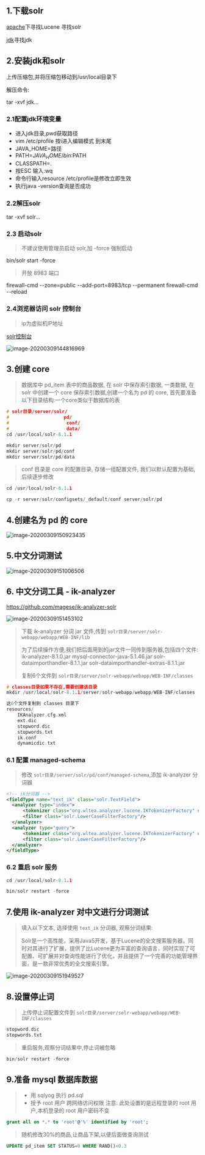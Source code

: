 ## 1.下载solr



[apache](http://apache.org/)下寻找Lucene 寻找solr

[jdk]( https://www.oracle.com/)寻找jdk

## 2.安装jdk和solr

上传压缩包,并将压缩包移动到/usr/local目录下

解压命令: 

tar -xvf  jdk...

### 2.1配置jdk环境变量

- 进入jdk目录,pwd获取路径
- vim /etc/profile 按i进入编辑模式 到末尾
- JAVA_HOME=路径
- PATH=$JAVA_HOME/bin:$PATH
- CLASSPATH=.
- 按ESC 输入:wq
- 命令行输入resource /etc/profile是修改立即生效
- 执行java -version查询是否成功

### 2.2解压solr

tar -xvf solr...

### 2.3 启动solr

> 不建议使用管理员启动 solr,加 -force 强制启动

bin/solr start -force

> 开放 8983 端口

firewall-cmd --zone=public --add-port=8983/tcp --permanent firewall-cmd --reload

### 2.4浏览器访问 solr 控制台

> ip为虚拟机IP地址

[solr控制台](http://192.168.64.170:8983)

![image-20200309144816969](C:\Users\admin\AppData\Roaming\Typora\typora-user-images\image-20200309144816969.png)

## 3.创建 core

> 数据库中 pd_item 表中的商品数据, 在 solr 中保存索引数据, 一类数据, 在 solr 中创建一个 core 保存索引数据,创建一个名为 pd 的 core, 首先要准备以下目录结构:一个core类似于数据库的表

```c
# solr目录/server/solr/
#                    pd/
#                     conf/
#                     data/
cd /usr/local/solr-8.1.1

mkdir server/solr/pd
mkdir server/solr/pd/conf
mkdir server/solr/pd/data

```



> conf 目录是 core 的配置目录, 存储一组配置文件, 我们以默认配置为基础, 后续逐步修改

```c
cd /usr/local/solr-8.1.1

cp -r server/solr/configsets/_default/conf server/solr/pd

```

## 4.创建名为 pd 的 core

![image-20200309150923435](C:\Users\admin\AppData\Roaming\Typora\typora-user-images\image-20200309150923435.png)

## 5.中文分词测试

![image-20200309151006506](C:\Users\admin\AppData\Roaming\Typora\typora-user-images\image-20200309151006506.png)



## 6. 中文分词工具 -  ik-analyzer

https://github.com/magese/ik-analyzer-solr

![image-20200309151453102](C:\Users\admin\AppData\Roaming\Typora\typora-user-images\image-20200309151453102.png)

> 下载 ik-analyzer 分词 jar 文件,传到 `solr目录/server/solr-webapp/webapp/WEB-INF/lib`
>
> 为了后续操作方便,我们把后面用到的jar文件一同传到服务器,包括四个文件:
> ik-analyzer-8.1.0.jar
> mysql-connector-java-5.1.46.jar
> solr-dataimporthandler-8.1.1.jar
> solr-dataimporthandler-extras-8.1.1.jar
>
> 复制6个文件到 `solr目录/server/solr-webapp/webapp/WEB-INF/classes`

```c
# classes目录如果不存在,需要创建该目录
mkdir /usr/local/solr-8.1.1/server/solr-webapp/webapp/WEB-INF/classes

```

```c
这6个文件复制到 classes 目录下
resources/
    IKAnalyzer.cfg.xml
    ext.dic
    stopword.dic
    stopwords.txt
    ik.conf
    dynamicdic.txt

```

### 6.1 配置 managed-schema

> 修改 `solr目录/server/solr/pd/conf/managed-schema`,添加 ik-analyzer 分词器

```xml
<!-- ik分词器 -->
<fieldType name="text_ik" class="solr.TextField">
  <analyzer type="index">
      <tokenizer class="org.wltea.analyzer.lucene.IKTokenizerFactory" useSmart="false" conf="ik.conf"/>
      <filter class="solr.LowerCaseFilterFactory"/>
  </analyzer>
  <analyzer type="query">
      <tokenizer class="org.wltea.analyzer.lucene.IKTokenizerFactory" useSmart="true" conf="ik.conf"/>
      <filter class="solr.LowerCaseFilterFactory"/>
  </analyzer>
</fieldType>

```

### 6.2 重启 solr 服务

```c
cd /usr/local/solr-8.1.1

bin/solr restart -force

```

## 7.使用 ik-analyzer 对中文进行分词测试

> 填入以下文本, 选择使用 `text_ik` 分词器, 观察分词结果:
>
> Solr是一个高性能，采用Java5开发，基于Lucene的全文搜索服务器。同时对其进行了扩展，提供了比Lucene更为丰富的查询语言，同时实现了可配置、可扩展并对查询性能进行了优化，并且提供了一个完善的功能管理界面，是一款非常优秀的全文搜索引擎。

![image-20200309151949527](C:\Users\admin\AppData\Roaming\Typora\typora-user-images\image-20200309151949527.png)

## 8.设置停止词

> 上传停止词配置文件到 `solr目录/server/solr-webapp/webapp/WEB-INF/classes`

```c
stopword.dic
stopwords.txt
```

> 重启服务,观察分词结果中,停止词被忽略

```c
bin/solr restart -force
```

## 9.准备 mysql 数据库数据

> - 用 sqlyog 执行 pd.sql
> - 授予 root 用户 跨网络访问权限
>   注意: 此处设置的是远程登录的 root 用户,本机登录的 root 用户密码不变

```sql
grant all on *.* to 'root'@'%' identified by 'root';
```

> 随机修改30%的商品,让商品下架,以便后面做查询测试

```sql
UPDATE pd_item SET STATUS=0 WHERE RAND()<0.3
```



































































